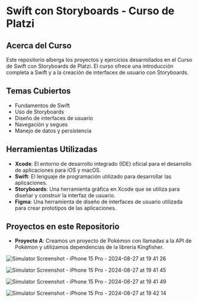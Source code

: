 # Swift con Storyboards - Curso de Platzi

## Acerca del Curso

Este repositorio alberga los proyectos y ejercicios desarrollados en el Curso de Swift con Storyboards de Platzi. El curso ofrece una introducción completa a Swift y a la creación de interfaces de usuario con Storyboards.

## Temas Cubiertos

- Fundamentos de Swift
- Uso de Storyboards
- Diseño de interfaces de usuario
- Navegación y segues
- Manejo de datos y persistencia

## Herramientas Utilizadas

- **Xcode**: El entorno de desarrollo integrado (IDE) oficial para el desarrollo de aplicaciones para iOS y macOS.
- **Swift**: El lenguaje de programación utilizado para desarrollar las aplicaciones.
- **Storyboards**: Una herramienta gráfica en Xcode que se utiliza para diseñar y construir la interfaz de usuario.
- **Figma**: Una herramienta de diseño de interfaces de usuario utilizada para crear prototipos de las aplicaciones.

## Proyectos en este Repositorio

- **Proyecto A**: Creamos un proyecto de Pokémon con llamadas a la API de Pokémon y utilizamos dependencias de la librería Kingfisher.


![Simulator Screenshot - iPhone 15 Pro - 2024-08-27 at 19 41 26](https://github.com/user-attachments/assets/bb0be4d0-e3ef-449a-9708-e5ff05c87114)

![Simulator Screenshot - iPhone 15 Pro - 2024-08-27 at 19 41 45](https://github.com/user-attachments/assets/dd5d1ced-2fa5-4050-b737-a396eac1147d)

![Simulator Screenshot - iPhone 15 Pro - 2024-08-27 at 19 41 49](https://github.com/user-attachments/assets/abcd1eb6-8fb7-4ff1-a3b6-59310aa1503d)

![Simulator Screenshot - iPhone 15 Pro - 2024-08-27 at 19 42 14](https://github.com/user-attachments/assets/f9135bb4-1feb-4a55-b1d0-347ffc396329)
